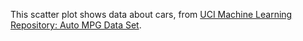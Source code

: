 This scatter plot shows data about cars, from [UCI Machine Learning Repository: Auto MPG Data Set](http://mlr.cs.umass.edu/ml/datasets/Auto+MPG).

<iframe width="560" height="315" src="" frameborder="0" allow="autoplay; encrypted-media" allowfullscreen></iframe>